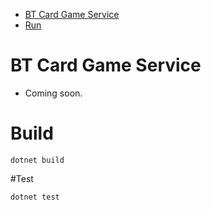 <!-- TOC -->
* [BT Card Game Service](#bt-card-game-service)
* [Run](#run)
<!-- TOC -->

# BT Card Game Service
- Coming soon.

# Build
```
dotnet build
```

#Test
```
dotnet test
```